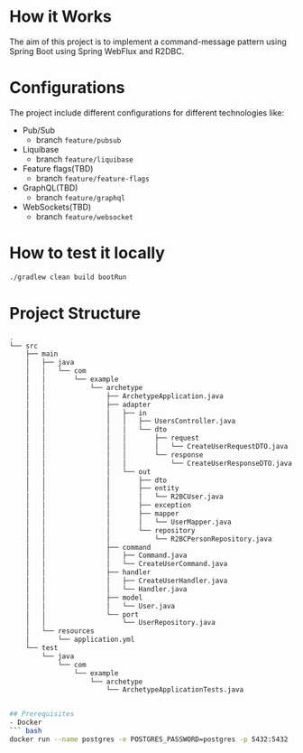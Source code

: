 # How it Works
The aim of this project is to implement a command-message
pattern using Spring Boot using Spring WebFlux and R2DBC.



# Configurations
The project include different configurations for different 
technologies like:
- Pub/Sub
  - branch `feature/pubsub`
- Liquibase
  - branch `feature/liquibase`
- Feature flags(TBD)
  - branch `feature/feature-flags`
- GraphQL(TBD)
  - branch `feature/graphql`
- WebSockets(TBD)
  - branch `feature/websocket`
# How to test it locally

``` bash
./gradlew clean build bootRun
```
# Project Structure
``` bash
.
└── src
    ├── main
    │   ├── java
    │   │   └── com
    │   │       └── example
    │   │           └── archetype
    │   │               ├── ArchetypeApplication.java
    │   │               ├── adapter
    │   │               │   ├── in
    │   │               │   │   ├── UsersController.java
    │   │               │   │   └── dto
    │   │               │   │       ├── request
    │   │               │   │       │   └── CreateUserRequestDTO.java
    │   │               │   │       └── response
    │   │               │   │           └── CreateUserResponseDTO.java
    │   │               │   └── out
    │   │               │       ├── dto
    │   │               │       ├── entity
    │   │               │       │   └── R2BCUser.java
    │   │               │       ├── exception
    │   │               │       ├── mapper
    │   │               │       │   └── UserMapper.java
    │   │               │       └── repository
    │   │               │           └── R2BCPersonRepository.java
    │   │               ├── command
    │   │               │   ├── Command.java
    │   │               │   └── CreateUserCommand.java
    │   │               ├── handler
    │   │               │   ├── CreateUserHandler.java
    │   │               │   └── Handler.java
    │   │               ├── model
    │   │               │   └── User.java
    │   │               └── port
    │   │                   └── UserRepository.java
    │   └── resources
    │       └── application.yml
    └── test
        └── java
            └── com
                └── example
                    └── archetype
                        └── ArchetypeApplicationTests.java

```


``` bash

## Prerequisites
- Docker
``` bash
docker run --name postgres -e POSTGRES_PASSWORD=postgres -p 5432:5432 -d postgres
```


